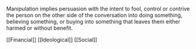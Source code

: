 Manipulation implies persuasion with the intent to fool, control or contrive the person on the other side of the conversation into doing something, believing something, or buying into something that leaves them either harmed or without benefit.

[[Financial]]
[[Ideological]]
[[Social]]
